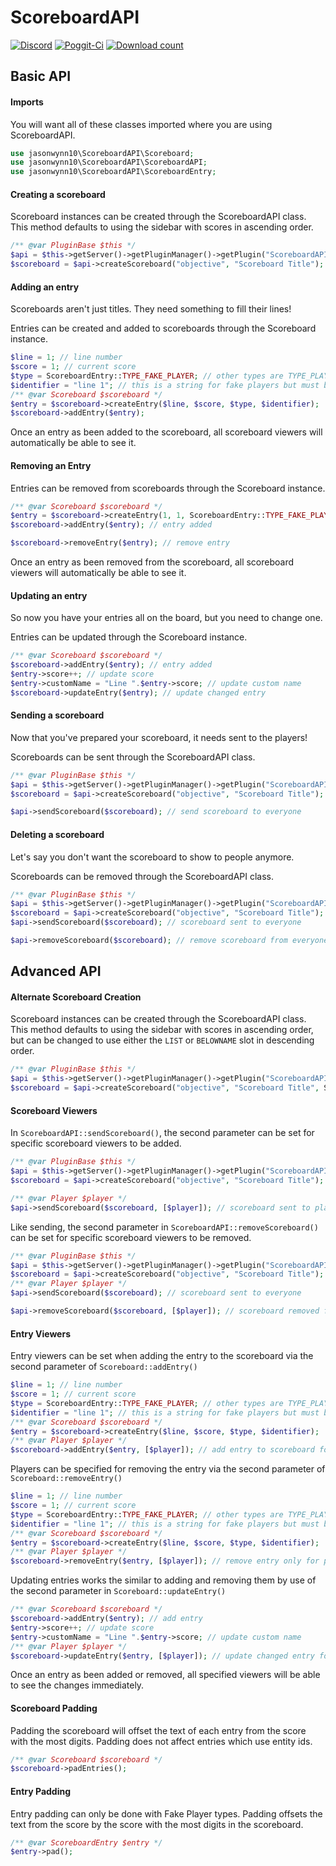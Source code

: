 # ScoreboardAPI
[![Discord](https://img.shields.io/badge/chat-on%20discord-7289da.svg)](https://discord.gg/tZQMhBQ)
[![Poggit-Ci](https://poggit.pmmp.io/ci.shield/jasonwynn10/ScoreboardAPI/ScoreboardAPI)](https://poggit.pmmp.io/ci/jasonwynn10/ScoreboardAPI/ScoreboardAPI)
[![Download count](https://poggit.pmmp.io/shield.dl.total/ScoreboardAPI)](https://poggit.pmmp.io/p/ScoreboardAPI)

## Basic API
#### Imports
You will want all of these classes imported where you are using ScoreboardAPI.
```php
use jasonwynn10\ScoreboardAPI\Scoreboard;
use jasonwynn10\ScoreboardAPI\ScoreboardAPI;
use jasonwynn10\ScoreboardAPI\ScoreboardEntry;
```

#### Creating a scoreboard
Scoreboard instances can be created through the ScoreboardAPI class.
This method defaults to using the sidebar with scores in ascending order.
```php
/** @var PluginBase $this */
$api = $this->getServer()->getPluginManager()->getPlugin("ScoreboardAPI");
$scoreboard = $api->createScoreboard("objective", "Scoreboard Title"); // assumes sidebar in ascending order
```

#### Adding an entry
Scoreboards aren't just titles. They need something to fill their lines!

Entries can be created and added to scoreboards through the Scoreboard instance.
```php
$line = 1; // line number
$score = 1; // current score
$type = ScoreboardEntry::TYPE_FAKE_PLAYER; // other types are TYPE_PLAYER and TYPE_ENTITY
$identifier = "line 1"; // this is a string for fake players but must be an entity id for other types
/** @var Scoreboard $scoreboard */
$entry = $scoreboard->createEntry($line, $score, $type, $identifier);
$scoreboard->addEntry($entry);
```
Once an entry as been added to the scoreboard, all scoreboard viewers will automatically be able to see it.

#### Removing an Entry
Entries can be removed from scoreboards through the Scoreboard instance.
```php
/** @var Scoreboard $scoreboard */
$entry = $scoreboard->createEntry(1, 1, ScoreboardEntry::TYPE_FAKE_PLAYER, "Line 1");
$scoreboard->addEntry($entry); // entry added

$scoreboard->removeEntry($entry); // remove entry
```
Once an entry as been removed from the scoreboard, all scoreboard viewers will automatically be able to see it.

#### Updating an entry
So now you have your entries all on the board, but you need to change one.

Entries can be updated through the Scoreboard instance.
```php
/** @var Scoreboard $scoreboard */
$scoreboard->addEntry($entry); // entry added
$entry->score++; // update score
$entry->customName = "Line ".$entry->score; // update custom name
$scoreboard->updateEntry($entry); // update changed entry
```

#### Sending a scoreboard
Now that you've prepared your scoreboard, it needs sent to the players!

Scoreboards can be sent through the ScoreboardAPI class.
```php
/** @var PluginBase $this */
$api = $this->getServer()->getPluginManager()->getPlugin("ScoreboardAPI");
$scoreboard = $api->createScoreboard("objective", "Scoreboard Title");

$api->sendScoreboard($scoreboard); // send scoreboard to everyone
```

#### Deleting a scoreboard
Let's say you don't want the scoreboard to show to people anymore.

Scoreboards can be removed through the ScoreboardAPI class.
```php
/** @var PluginBase $this */
$api = $this->getServer()->getPluginManager()->getPlugin("ScoreboardAPI");
$scoreboard = $api->createScoreboard("objective", "Scoreboard Title");
$api->sendScoreboard($scoreboard); // scoreboard sent to everyone

$api->removeScoreboard($scoreboard); // remove scoreboard from everyone
```

## Advanced API
#### Alternate Scoreboard Creation
Scoreboard instances can be created through the ScoreboardAPI class. This method defaults to using the sidebar with scores in ascending order, but can be changed to use either the `LIST` or `BELOWNAME` slot in descending order.
```php
/** @var PluginBase $this */
$api = $this->getServer()->getPluginManager()->getPlugin("ScoreboardAPI");
$scoreboard = $api->createScoreboard("objective", "Scoreboard Title", Scoreboard::SLOT_LIST, Scoreboard::SORT_DESCENDING); // scoreboard is in list slot in descending order
```

#### Scoreboard Viewers
In `ScoreboardAPI::sendScoreboard()`, the second parameter can be set for specific scoreboard viewers to be added.
```php
/** @var PluginBase $this */
$api = $this->getServer()->getPluginManager()->getPlugin("ScoreboardAPI");
$scoreboard = $api->createScoreboard("objective", "Scoreboard Title"); //create scoreboard

/** @var Player $player */
$api->sendScoreboard($scoreboard, [$player]); // scoreboard sent to player
```

Like sending, the second parameter in `ScoreboardAPI::removeScoreboard()` can be set for specific scoreboard viewers to be removed.
```php
/** @var PluginBase $this */
$api = $this->getServer()->getPluginManager()->getPlugin("ScoreboardAPI");
$scoreboard = $api->createScoreboard("objective", "Scoreboard Title");
/** @var Player $player */
$api->sendScoreboard($scoreboard); // scoreboard sent to everyone

$api->removeScoreboard($scoreboard, [$player]); // scoreboard removed from player
```
#### Entry Viewers
Entry viewers can be set when adding the entry to the scoreboard via the second parameter of `Scoreboard::addEntry()`
```php
$line = 1; // line number
$score = 1; // current score
$type = ScoreboardEntry::TYPE_FAKE_PLAYER; // other types are TYPE_PLAYER and TYPE_ENTITY
$identifier = "line 1"; // this is a string for fake players but must be an entity id for other types
/** @var Scoreboard $scoreboard */
$entry = $scoreboard->createEntry($line, $score, $type, $identifier);
/** @var Player $player */
$scoreboard->addEntry($entry, [$player]); // add entry to scoreboard for player
```

Players can be specified for removing the entry via the second parameter of `Scoreboard::removeEntry()`
```php
$line = 1; // line number
$score = 1; // current score
$type = ScoreboardEntry::TYPE_FAKE_PLAYER; // other types are TYPE_PLAYER and TYPE_ENTITY
$identifier = "line 1"; // this is a string for fake players but must be an entity id for other types
/** @var Scoreboard $scoreboard */
$entry = $scoreboard->createEntry($line, $score, $type, $identifier);
/** @var Player $player */
$scoreboard->removeEntry($entry, [$player]); // remove entry only for player
```

Updating entries works the similar to adding and removing them by use of the second parameter in `Scoreboard::updateEntry()`
```php
/** @var Scoreboard $scoreboard */
$scoreboard->addEntry($entry); // add entry
$entry->score++; // update score
$entry->customName = "Line ".$entry->score; // update custom name
/** @var Player $player */
$scoreboard->updateEntry($entry, [$player]); // update changed entry for player
```

Once an entry as been added or removed, all specified viewers will be able to see the changes immediately.
#### Scoreboard Padding
Padding the scoreboard will offset the text of each entry from the score with the most digits. Padding does not affect entries which use entity ids.
```php
/** @var Scoreboard $scoreboard */
$scoreboard->padEntries();
```
#### Entry Padding
Entry padding can only be done with Fake Player types. Padding offsets the text from the score by the score with the most digits in the scoreboard.
```php
/** @var ScoreboardEntry $entry */
$entry->pad();
```